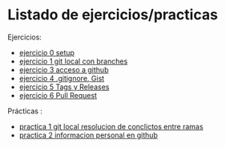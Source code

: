 # Listado de ejercicios/practicas

Ejercicios:

- [ejercicio 0 setup](practica0.md)  
- [ejercicio 1 git local con branches](practica1.md)
- [ejercicio 3 acceso a github](practica3.md)
- [ejercicio 4 .gitignore, Gist](practica4.md)
- [ejercicio 5 Tags y Releases](practica6.md)
- [ejercicio 6 Pull Request](practica7.md)

Prácticas :

- [practica 1 git local resolucion de conclictos entre ramas](practica2.md) 
- [practica 2 informacion personal en github](practica5.md)




